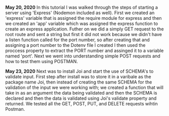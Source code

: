 <b>May 20, 2020</b>
In this tutorial I was walked through the steps of starting a server using 'Express' (Nodemon included as well). First we created an 'express' variable that is assigned the require module for express and then we created an 'app' variable which was assigned the express function to create an express application.
Futher on we did a simply GET request to the root route and sent a string but first it did not work because we didn't have a listen function called for the port number, so after creating that and assigning a port number to the Dotenv file I created I then used the proccess property to extract the PORT number and assinged it to a variable named 'port'.
Next we went into understanding simple POST requests and how to test them using POSTMAN.

<b>May 23, 2020</b>
Next was to install Joi and start the use of SCHEMA's to validate input. First step after install was to store it in a varibale as the package name Joi, then instead of creating the same SCHEMA for the validation of the input we were working with; we created a function that will take in as an argument the data being validated and then the SCHEMA is declared and then the data is validated using Joi's validate property and returned. We tested all the GET, POST, PUT, and DELETE requests wihtin Postman.